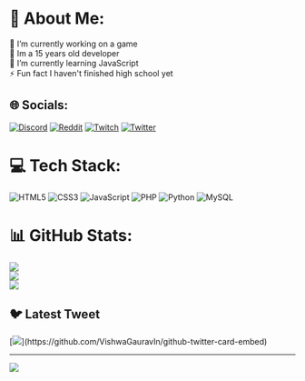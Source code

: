 # 💫 About Me:
🔭 I’m currently working on a game<br>🤵 Im a 15 years old developer<br>🌱 I’m currently learning JavaScript<br>⚡ Fun fact I haven't finished high school yet


## 🌐 Socials:
[![Discord](https://img.shields.io/badge/Discord-%237289DA.svg?logo=discord&logoColor=white)](https://discord.gg/4qrVnD99) [![Reddit](https://img.shields.io/badge/Reddit-%23FF4500.svg?logo=Reddit&logoColor=white)](https://reddit.com/user/kreciul) [![Twitch](https://img.shields.io/badge/Twitch-%239146FF.svg?logo=Twitch&logoColor=white)](https://twitch.tv/kreciul_) [![Twitter](https://img.shields.io/badge/Twitter-%231DA1F2.svg?logo=Twitter&logoColor=white)](https://twitter.com/kreciul_) 

# 💻 Tech Stack:
![HTML5](https://img.shields.io/badge/html5-%23E34F26.svg?style=for-the-badge&logo=html5&logoColor=white) ![CSS3](https://img.shields.io/badge/css3-%231572B6.svg?style=for-the-badge&logo=css3&logoColor=white) ![JavaScript](https://img.shields.io/badge/javascript-%23323330.svg?style=for-the-badge&logo=javascript&logoColor=%23F7DF1E) ![PHP](https://img.shields.io/badge/php-%23777BB4.svg?style=for-the-badge&logo=php&logoColor=white) ![Python](https://img.shields.io/badge/python-3670A0?style=for-the-badge&logo=python&logoColor=ffdd54) ![MySQL](https://img.shields.io/badge/mysql-%2300f.svg?style=for-the-badge&logo=mysql&logoColor=white)
# 📊 GitHub Stats:
![](https://github-readme-stats.vercel.app/api?username=kreciul&theme=dark&hide_border=false&include_all_commits=false&count_private=false)<br/>
![](https://github-readme-streak-stats.herokuapp.com/?user=kreciul&theme=dark&hide_border=false)<br/>
![](https://github-readme-stats.vercel.app/api/top-langs/?username=kreciul&theme=dark&hide_border=false&include_all_commits=false&count_private=false&layout=compact)

## 🐦 Latest Tweet
[![](https://gtce.itsvg.in/api?username=kreciul_)](https://github.com/VishwaGauravIn/github-twitter-card-embed)

---
[![](https://visitcount.itsvg.in/api?id=kreciul&icon=0&color=0)](https://visitcount.itsvg.in)

<!-- Proudly created with GPRM ( https://gprm.itsvg.in ) -->